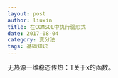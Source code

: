 ```yaml
---
layout: post
author: liuxin
title: 在COMSOL中执行弱形式
date: 2017-08-04
category: 变分法
tags: 基础知识 
---
```


无热源一维稳态传热：T关于x的函数。


